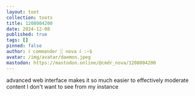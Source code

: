 ```yaml
---
layout: toot
collection: toots
title: 1208004200
date: 2024-12-08
published: true
tags: []
pinned: false
author: ⸸ commander ░ nova ⸸ :~$
avatar: /img/avatar/daemon.jpeg
mastodon: https://mastodon.online/@cmdr_nova/1208004200
---
```


advanced web interface makes it so much easier to effectively moderate content I don't want to see from my instance
